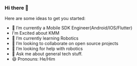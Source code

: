 ### Hi there 👋

Here are some ideas to get you started:

- 🔭 I’m currently a Mobile SDK Engineer(Android/IOS/Flutter)
- I'm Excited about KMM
- 🌱 I’m currently learning Robotics
- 👯 I’m looking to collaborate on open source projects
- 🤔 I’m looking for help with robotics
- 💬 Ask me about general tech stuff.
- 😄 Pronouns: He/Him


